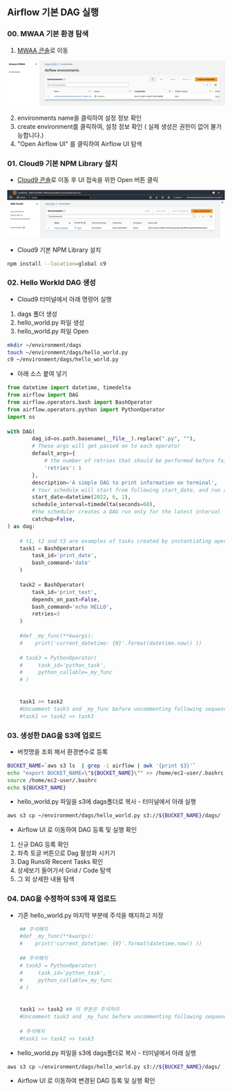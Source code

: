 ## Airflow 기본 DAG 실행

### 00. MWAA 기본 환경 탐색
1. [MWAA 콘솔](https://us-east-1.console.aws.amazon.com/mwaa/home?region=us-east-1#environments)로 이동

![MWAA](../images/01-00.MWAA.png)

2. environments name을 클릭하여 설정 정보 확인
3. create environment를 클릭하여, 설정 정보 확인 ( 실제 생성은 권한이 없어 불가능합니다.)
4. "Open Airflow UI" 를 클릭하여 Airflow UI 탐색

### 01. Cloud9 기본 NPM Library 설치
- [Cloud9 콘솔](https://us-east-1.console.aws.amazon.com/cloud9control/home?region=us-east-1#/)로 이동 후 UI 접속을 위한 Open 버튼 클릭

![Cloud9](../images/01-01.Cloud9.png)

- Cloud9 기본 NPM Library 설치

```bash
npm install --location=global c9
```

### 02. Hello Workld DAG 생성
- Cloud9 터미널에서 아래 명령어 실행
1. dags 폴더 생성
2. hello_world.py 파일 생성
3. hello_world.py 파일 Open
```bash
mkdir ~/environment/dags
touch ~/environment/dags/hello_world.py
c9 ~/environment/dags/hello_world.py
```

- 아래 소스 붙여 넣기
```python
from datetime import datetime, timedelta
from airflow import DAG
from airflow.operators.bash import BashOperator
from airflow.operators.python import PythonOperator
import os

with DAG(
        dag_id=os.path.basename(__file__).replace(".py", ""),
        # These args will get passed on to each operator
        default_args={
            # the number of retries that should be performed before failing the task
            'retries': 1
        },
        description='A simple DAG to print information on terminal',
        # Your schedule will start from following start_date, and run as per schedule_interval
        start_date=datetime(2022, 6, 1),
        schedule_interval=timedelta(seconds=60),
        #the scheduler creates a DAG run only for the latest interval
        catchup=False,
) as dag:

    # t1, t2 and t3 are examples of tasks created by instantiating operators
    task1 = BashOperator(
        task_id='print_date',
        bash_command='date'
    )

    task2 = BashOperator(
        task_id='print_text',
        depends_on_past=False,
        bash_command='echo HELLO',
        retries=3
    )

    #def _my_func(**kwargs):
    #    print('current_datetime: {0}'.format(datetime.now() ))
    
    # task3 = PythonOperator(
    #     task_id='python_task',
    #     python_callable=_my_func
    # )

    
    task1 >> task2     
    #Uncomment task3 and _my_func before uncommenting following sequence
    #task1 >> task2 >> task3
```

### 03. 생성한 DAG을 S3에 업로드
- 버컷명을 조회 해서 환경변수로 등록
```bash
BUCKET_NAME=`aws s3 ls  | grep -i airflow | awk '{print $3}'`
echo "export BUCKET_NAME=\"${BUCKET_NAME}\"" >> /home/ec2-user/.bashrc
source /home/ec2-user/.bashrc
echo ${BUCKET_NAME}
```

- hello_world.py 파일을 s3에 dags폴더로 복사 - 터미널에서 아래 실행
```bash
aws s3 cp ~/environment/dags/hello_world.py s3://${BUCKET_NAME}/dags/
```

- Airflow UI 로 이동하여 DAG 등록 및 실행 확인
1. 신규 DAG 등록 확인
2. 좌측 토글 버튼으로 Dag 활성화 시키기
3. Dag Runs와 Recent Tasks 확인
4. 상세보기 들어가서 Grid / Code 탐색
5. 그 외 상세한 내용 탐색

### 04. DAG을 수정하여 S3에 재 업로드
- 기존 hello_world.py 마지막 부분에 주석을 해지하고 저장
```python
    ## 주석해지
    #def _my_func(**kwargs):
    #    print('current_datetime: {0}'.format(datetime.now() ))
    
    ## 주석해지
    # task3 = PythonOperator(
    #     task_id='python_task',
    #     python_callable=_my_func
    # )

    
    task1 >> task2 ## 이 부분은 주석처리
    #Uncomment task3 and _my_func before uncommenting following sequence

    # 주석해지
    #task1 >> task2 >> task3
```

- hello_world.py 파일을 s3에 dags폴더로 복사 - 터미널에서 아래 실행
```bash
aws s3 cp ~/environment/dags/hello_world.py s3://${BUCKET_NAME}/dags/
```

- Airflow UI 로 이동하여 변경된 DAG 등록 및 실행 확인
